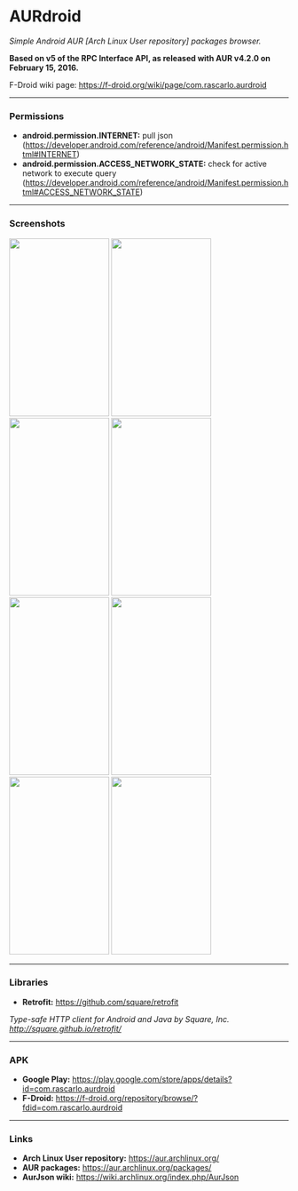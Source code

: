 ﻿# AURdroid
*Simple Android AUR [Arch Linux User repository] packages browser.*

**Based on v5 of the RPC Interface API, as released with AUR v4.2.0 on February 15, 2016.**

F-Droid wiki page: https://f-droid.org/wiki/page/com.rascarlo.aurdroid


___
### Permissions
- **android.permission.INTERNET:** pull json (https://developer.android.com/reference/android/Manifest.permission.html#INTERNET)
- **android.permission.ACCESS_NETWORK_STATE:** check for active network to execute query (https://developer.android.com/reference/android/Manifest.permission.html#ACCESS_NETWORK_STATE)


___
### Screenshots
<img src="https://github.com/rascarlo/AURdroid/blob/master/fastlane/metadata/android-en-US/phoneScreenshots/01.png" width="180" height="320" /> <img src="https://github.com/rascarlo/AURdroid/blob/master/fastlane/metadata/android-en-US/phoneScreenshots/02.png" width="180" height="320" />
<img src="https://github.com/rascarlo/AURdroid/tree/master/fastlane/metadata/android/en-US/phoneScreenshots/03.png" width="180" height="320" /> <img src="https://github.com/rascarlo/AURdroid/tree/master/fastlane/metadata/android/en-US/phoneScreenshots/04.png" width="180" height="320" />
<img src="https://github.com/rascarlo/AURdroid/tree/master/fastlane/metadata/android/en-US/phoneScreenshots/05.png" width="180" height="320" /> <img src="https://github.com/rascarlo/AURdroid/tree/master/fastlane/metadata/android/en-US/phoneScreenshots/06.png" width="180" height="320" />
<img src="https://github.com/rascarlo/AURdroid/tree/master/fastlane/metadata/android/en-US/phoneScreenshots/07.png" width="180" height="320" /> <img src="https://github.com/rascarlo/AURdroid/tree/master/fastlane/metadata/android/en-US/phoneScreenshots/08.png" width="180" height="320" />

___
### Libraries
- **Retrofit:** https://github.com/square/retrofit

*Type-safe HTTP client for Android and Java by Square, Inc. http://square.github.io/retrofit/*


___
### APK

- **Google Play:** https://play.google.com/store/apps/details?id=com.rascarlo.aurdroid
- **F-Droid:** https://f-droid.org/repository/browse/?fdid=com.rascarlo.aurdroid


___
### Links
- **Arch Linux User repository:** https://aur.archlinux.org/
- **AUR packages:** https://aur.archlinux.org/packages/
- **AurJson wiki:** https://wiki.archlinux.org/index.php/AurJson
